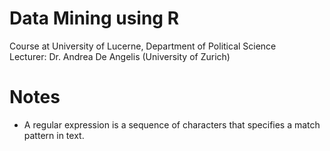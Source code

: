 # Data Mining using R
Course at University of Lucerne, Department of Political Science  
Lecturer: Dr. Andrea De Angelis (University of Zurich)

# Notes
* A regular expression is a sequence of characters that specifies a match pattern in text.
